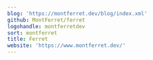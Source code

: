 ```yaml
---
blog: 'https://montferret.dev/blog/index.xml'
github: MontFerret/ferret
logohandle: montferretdev
sort: montferret
title: Ferret
website: 'https://www.montferret.dev/'
---
```

